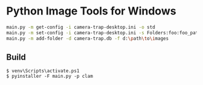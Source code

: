 # Python Image Tools for Windows


```sh
main.py -m get-config -i camera-trap-desktop.ini -o std
main.py -m set-config -i camera-trap-desktop.ini -s Folders:foo:foo_path -o std
main.py -m add-folder -d camera-trap.db -f d:\path\to\images
```

## Build


```
$ venv\Scripts\activate.ps1
$ pyinstaller -F main.py -p clam
```
